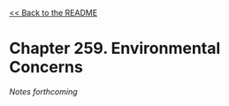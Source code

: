 [&lt;&lt; Back to the README](README.md)

# Chapter 259. Environmental Concerns

*Notes forthcoming*